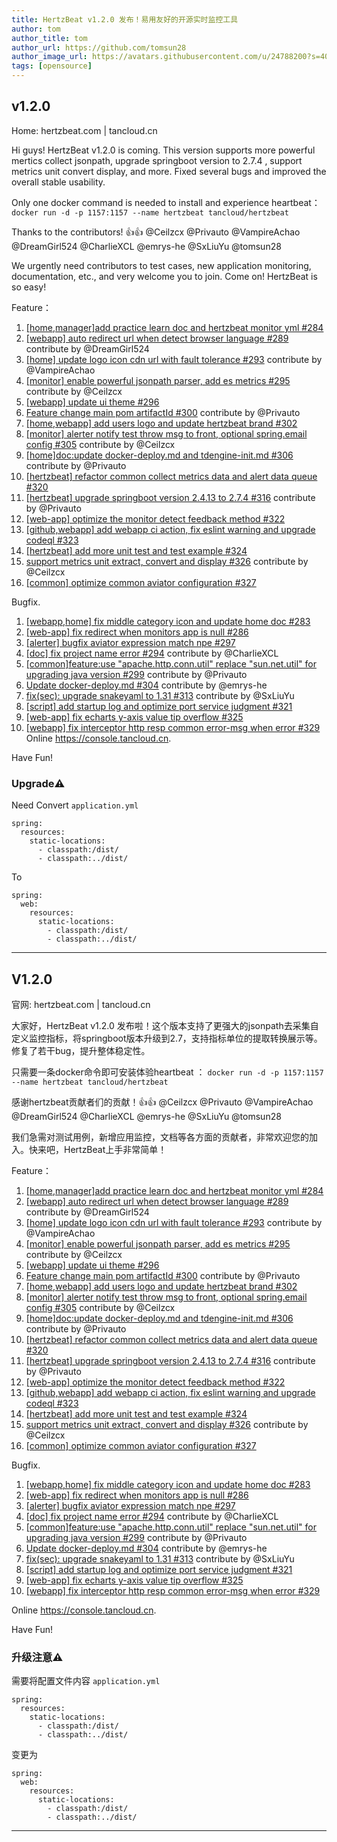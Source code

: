 ```yaml
---
title: HertzBeat v1.2.0 发布！易用友好的开源实时监控工具   
author: tom  
author_title: tom   
author_url: https://github.com/tomsun28  
author_image_url: https://avatars.githubusercontent.com/u/24788200?s=400&v=4  
tags: [opensource]
---
```


## v1.2.0

Home: hertzbeat.com | tancloud.cn

Hi guys! HertzBeat v1.2.0 is coming. This version supports more powerful mertics collect jsonpath, upgrade springboot version to 2.7.4 , support metrics unit convert display, and more. Fixed several bugs and improved the overall stable usability.

Only one docker command is needed to install and experience heartbeat：
`docker run -d -p 1157:1157 --name hertzbeat tancloud/hertzbeat`

Thanks to the contributors! 👍👍  @Ceilzcx @Privauto @VampireAchao @DreamGirl524 @CharlieXCL @emrys-he @SxLiuYu  @tomsun28

We urgently need contributors to test cases, new application monitoring, documentation, etc., and very welcome you to join. Come on! HertzBeat is so easy!

Feature：

1. [[home,manager]add practice learn doc and hertzbeat monitor yml #284](https://github.com/dromara/hertzbeat/pull/284)
2. [[webapp] auto redirect url when detect browser language #289](https://github.com/dromara/hertzbeat/pull/289) contribute by @DreamGirl524
3. [[home] update logo icon cdn url with fault tolerance #293](https://github.com/dromara/hertzbeat/pull/293) contribute by @VampireAchao
4. [[monitor] enable powerful jsonpath parser, add es metrics #295](https://github.com/dromara/hertzbeat/pull/295) contribute by @Ceilzcx
5.  [[webapp] update ui theme #296](https://github.com/dromara/hertzbeat/pull/296)
6.  [Feature change main pom artifactId #300](https://github.com/dromara/hertzbeat/pull/300) contribute by @Privauto
7.  [[home,webapp] add users logo and update hertzbeat brand #302](https://github.com/dromara/hertzbeat/pull/302)
8. [[monitor] alerter notify test throw msg to front, optional spring.email config #305](https://github.com/dromara/hertzbeat/pull/305) contribute by @Ceilzcx
9. [[home]doc:update docker-deploy.md and tdengine-init.md #306](https://github.com/dromara/hertzbeat/pull/306) contribute by @Privauto
10. [[hertzbeat] refactor common collect metrics data and alert data queue #320](https://github.com/dromara/hertzbeat/pull/320)
11. [[hertzbeat] upgrade springboot version 2.4.13 to 2.7.4 #316](https://github.com/dromara/hertzbeat/pull/316) contribute by @Privauto
12. [[web-app] optimize the monitor detect feedback method #322](https://github.com/dromara/hertzbeat/pull/322)
13. [[github,webapp] add webapp ci action, fix eslint warning and upgrade codeql #323](https://github.com/dromara/hertzbeat/pull/323)
14. [[hertzbeat] add more unit test and test example #324](https://github.com/dromara/hertzbeat/pull/324)
15. [support metrics unit extract, convert and display #326](https://github.com/dromara/hertzbeat/pull/326) contribute by @Ceilzcx
16. [[common] optimize common aviator configuration #327](https://github.com/dromara/hertzbeat/pull/327)

Bugfix.

1. [[webapp,home] fix middle category icon and update home doc #283](https://github.com/dromara/hertzbeat/pull/283)
2. [[web-app] fix redirect when monitors app is null #286](https://github.com/dromara/hertzbeat/pull/286)
3. [[alerter] bugfix aviator expression match npe #297](https://github.com/dromara/hertzbeat/pull/297)
4. [[doc] fix project name error #294](https://github.com/dromara/hertzbeat/pull/294) contribute by @CharlieXCL
5. [[common]feature:use "apache.http.conn.util" replace "sun.net.util" for upgrading java version #299](https://github.com/dromara/hertzbeat/pull/299) contribute by @Privauto
6. [Update docker-deploy.md #304](https://github.com/dromara/hertzbeat/pull/304) contribute by @emrys-he
7. [fix(sec): upgrade snakeyaml to 1.31 #313](https://github.com/dromara/hertzbeat/pull/313) contribute by @SxLiuYu
8. [[script] add startup log and optimize port service judgment #321](https://github.com/dromara/hertzbeat/pull/321)
9. [[web-app] fix echarts y-axis value tip overflow #325](https://github.com/dromara/hertzbeat/pull/325)
10. [[webapp] fix interceptor http resp common error-msg when error #329](https://github.com/dromara/hertzbeat/pull/329)
    Online https://console.tancloud.cn.

Have Fun!

### Upgrade⚠️

Need Convert `application.yml`
```
spring:
  resources:
    static-locations:
      - classpath:/dist/
      - classpath:../dist/
``` 
To
```
spring:
  web:
    resources:
      static-locations:
        - classpath:/dist/
        - classpath:../dist/
```

----     

## V1.2.0
官网: hertzbeat.com | tancloud.cn

大家好，HertzBeat v1.2.0 发布啦！这个版本支持了更强大的jsonpath去采集自定义监控指标，将springboot版本升级到2.7，支持指标单位的提取转换展示等。修复了若干bug，提升整体稳定性。

只需要一条docker命令即可安装体验heartbeat ：
`docker run -d -p 1157:1157 --name hertzbeat tancloud/hertzbeat`

感谢hertzbeat贡献者们的贡献！👍👍 @Ceilzcx @Privauto @VampireAchao @DreamGirl524 @CharlieXCL @emrys-he @SxLiuYu @tomsun28

我们急需对测试用例，新增应用监控，文档等各方面的贡献者，非常欢迎您的加入。快来吧，HertzBeat上手非常简单！

Feature：

1. [[home,manager]add practice learn doc and hertzbeat monitor yml #284](https://github.com/dromara/hertzbeat/pull/284)
2. [[webapp] auto redirect url when detect browser language #289](https://github.com/dromara/hertzbeat/pull/289) contribute by @DreamGirl524
3. [[home] update logo icon cdn url with fault tolerance #293](https://github.com/dromara/hertzbeat/pull/293) contribute by @VampireAchao
4. [[monitor] enable powerful jsonpath parser, add es metrics #295](https://github.com/dromara/hertzbeat/pull/295) contribute by @Ceilzcx
5.  [[webapp] update ui theme #296](https://github.com/dromara/hertzbeat/pull/296)
6.  [Feature change main pom artifactId #300](https://github.com/dromara/hertzbeat/pull/300) contribute by @Privauto
7.  [[home,webapp] add users logo and update hertzbeat brand #302](https://github.com/dromara/hertzbeat/pull/302)
8. [[monitor] alerter notify test throw msg to front, optional spring.email config #305](https://github.com/dromara/hertzbeat/pull/305) contribute by @Ceilzcx
9. [[home]doc:update docker-deploy.md and tdengine-init.md #306](https://github.com/dromara/hertzbeat/pull/306) contribute by @Privauto
10. [[hertzbeat] refactor common collect metrics data and alert data queue #320](https://github.com/dromara/hertzbeat/pull/320)
11. [[hertzbeat] upgrade springboot version 2.4.13 to 2.7.4 #316](https://github.com/dromara/hertzbeat/pull/316) contribute by @Privauto
12. [[web-app] optimize the monitor detect feedback method #322](https://github.com/dromara/hertzbeat/pull/322)
13. [[github,webapp] add webapp ci action, fix eslint warning and upgrade codeql #323](https://github.com/dromara/hertzbeat/pull/323)
14. [[hertzbeat] add more unit test and test example #324](https://github.com/dromara/hertzbeat/pull/324)
15. [support metrics unit extract, convert and display #326](https://github.com/dromara/hertzbeat/pull/326) contribute by @Ceilzcx
16. [[common] optimize common aviator configuration #327](https://github.com/dromara/hertzbeat/pull/327)

Bugfix.

1. [[webapp,home] fix middle category icon and update home doc #283](https://github.com/dromara/hertzbeat/pull/283)
2. [[web-app] fix redirect when monitors app is null #286](https://github.com/dromara/hertzbeat/pull/286)
3. [[alerter] bugfix aviator expression match npe #297](https://github.com/dromara/hertzbeat/pull/297)
4. [[doc] fix project name error #294](https://github.com/dromara/hertzbeat/pull/294) contribute by @CharlieXCL
5. [[common]feature:use "apache.http.conn.util" replace "sun.net.util" for upgrading java version #299](https://github.com/dromara/hertzbeat/pull/299) contribute by @Privauto
6. [Update docker-deploy.md #304](https://github.com/dromara/hertzbeat/pull/304) contribute by @emrys-he
7. [fix(sec): upgrade snakeyaml to 1.31 #313](https://github.com/dromara/hertzbeat/pull/313) contribute by @SxLiuYu
8. [[script] add startup log and optimize port service judgment #321](https://github.com/dromara/hertzbeat/pull/321)
9. [[web-app] fix echarts y-axis value tip overflow #325](https://github.com/dromara/hertzbeat/pull/325)
10. [[webapp] fix interceptor http resp common error-msg when error #329](https://github.com/dromara/hertzbeat/pull/329)


Online https://console.tancloud.cn.


Have Fun!

### 升级注意⚠️

需要将配置文件内容 `application.yml`
```
spring:
  resources:
    static-locations:
      - classpath:/dist/
      - classpath:../dist/
``` 
变更为
```
spring:
  web:
    resources:
      static-locations:
        - classpath:/dist/
        - classpath:../dist/
```

----     
